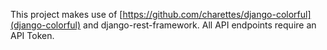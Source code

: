 This project makes use of [https://github.com/charettes/django-colorful](django-colorful) and django-rest-framework. 
All API endpoints require an API Token.